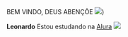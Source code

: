 BEM VINDO, DEUS ABENÇÕE ![](https://cdn3.emoji.gg/emojis/holy_bible.png))

**Leonardo**
Estou estudando na [Alura](https://www.alura.com.br/)
![](https://media1.tenor.com/m/pWzOkoucx-sAAAAd/lunadials-topi.gif)
